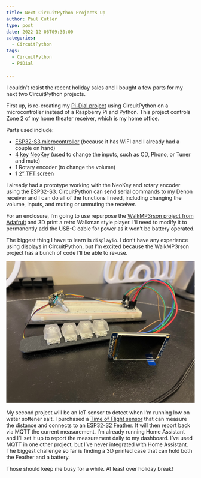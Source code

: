 ```yaml
---
title: Next CircuitPython Projects Up
author: Paul Cutler 
type: post 
date: 2022-12-06T09:30:00
categories:
  - CircuitPython
tags:
  - CircuitPython
  - PiDial

---
```

I couldn’t resist the recent holiday sales and I bought a few parts for my next two CircuitPython projects.

First up, is re-creating my [Pi-Dial project](https://paulcutler.org/project/pi-dial/) using CircuitPython on a microcontroller instead of a Raspberry Pi and Python.  This project controls Zone 2 of my home theater receiver, which is my home office.

Parts used include:
* [ESP32-S3 microcontroller](https://www.adafruit.com/product/5426) (because it has WiFI and I already had a couple on hand)
* [4 key NeoKey](https://www.adafruit.com/product/4980) (used to change the inputs, such as CD, Phono, or Tuner and mute)
* 1 Rotary encoder (to change the volume)
* 1 [2” TFT screen](https://www.adafruit.com/product/4311)

I already had a prototype working with the NeoKey and rotary encoder using the ESP32-S3.  CircuitPython can send serial commands to my Denon receiver and I can do all of the functions I need, including changing the volume, inputs, and muting or unmuting the receiver.

For an enclosure, I’m going to use repurpose the [WalkMP3rson project from Adafruit](https://learn.adafruit.com/walkmp3rson-personal-mp3-tape-player) and 3D print a retro Walkman style player.  I’ll need to modify it to permanently add the USB-C cable for power as it won’t be battery operated.

The biggest thing I have to learn is `displayio`.  I don’t have any experience using displays in CircuitPython, but I’m excited because the WalkMP3rson project has a bunch of code I’ll be able to re-use.  

![Work in progress on the breadboard](wip.jpeg)

My second project will be an IoT sensor to detect when I’m running low on water softener salt.  I purchased a [Time of Flight sensor](https://www.adafruit.com/product/3967) that can measure the distance and connects to an [ESP32-S2 Feather](https://www.adafruit.com/product/5000). It will then report back via MQTT the current measurement.  I’m already running Home Assistant and I’ll set it up to report the measurement daily to my dashboard.  I’ve used MQTT in one other project, but I’ve never integrated with Home Assistant.  The biggest challenge so far is finding a 3D printed case that can hold both the Feather and a battery.

Those should keep me busy for a while.  At least over holiday break!